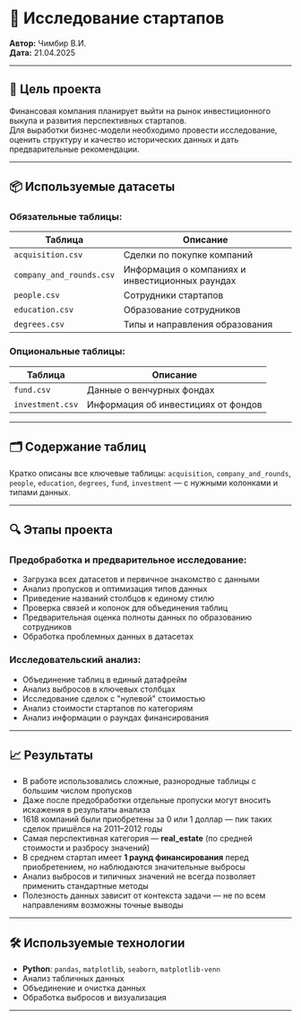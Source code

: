 # 🚀 Исследование стартапов

**Автор:** Чимбир В.И.  
**Дата:** 21.04.2025

---

## 🎯 Цель проекта

Финансовая компания планирует выйти на рынок инвестиционного выкупа и развития перспективных стартапов.  
Для выработки бизнес-модели необходимо провести исследование, оценить структуру и качество исторических данных и дать предварительные рекомендации.

---

## 📦 Используемые датасеты

### Обязательные таблицы:

| Таблица | Описание |
|---------|----------|
| `acquisition.csv` | Сделки по покупке компаний |
| `company_and_rounds.csv` | Информация о компаниях и инвестиционных раундах |
| `people.csv` | Сотрудники стартапов |
| `education.csv` | Образование сотрудников |
| `degrees.csv` | Типы и направления образования |

### Опциональные таблицы:

| Таблица | Описание |
|---------|----------|
| `fund.csv` | Данные о венчурных фондах |
| `investment.csv` | Информация об инвестициях от фондов |

---

## 🗂️ Содержание таблиц

Кратко описаны все ключевые таблицы: `acquisition`, `company_and_rounds`, `people`, `education`, `degrees`, `fund`, `investment` — с нужными колонками и типами данных.

---

## 🔍 Этапы проекта

### Предобработка и предварительное исследование:

- Загрузка всех датасетов и первичное знакомство с данными  
- Анализ пропусков и оптимизация типов данных  
- Приведение названий столбцов к единому стилю  
- Проверка связей и колонок для объединения таблиц  
- Предварительная оценка полноты данных по образованию сотрудников  
- Обработка проблемных данных в датасетах  

### Исследовательский анализ:

- Объединение таблиц в единый датафрейм  
- Анализ выбросов в ключевых столбцах  
- Исследование сделок с "нулевой" стоимостью  
- Анализ стоимости стартапов по категориям  
- Анализ информации о раундах финансирования  

---

## 📈 Результаты

- В работе использовались сложные, разнородные таблицы с большим числом пропусков  
- Даже после предобработки отдельные пропуски могут вносить искажения в результаты анализа  
- 1618 компаний были приобретены за 0 или 1 доллар — пик таких сделок пришёлся на 2011–2012 годы  
- Самая перспективная категория — **real_estate** (по средней стоимости и разбросу значений)  
- В среднем стартап имеет **1 раунд финансирования** перед приобретением, но наблюдаются значительные выбросы  
- Анализ выбросов и типичных значений не всегда позволяет применить стандартные методы  
- Полезность данных зависит от контекста задачи — не по всем направлениям возможны точные выводы  

---

## 🛠️ Используемые технологии

- **Python**: `pandas`, `matplotlib`, `seaborn`, `matplotlib-venn`
- Анализ табличных данных  
- Объединение и очистка данных  
- Обработка выбросов и визуализация  

---
